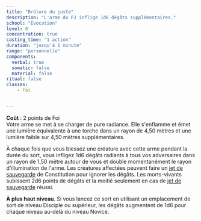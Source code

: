 ```yaml
---
title: "Brûlure du juste"
description: "L'arme du PJ inflige 1d6 dégâts supplémentaires."
school: "Évocation"
level: 0
concentration: true
casting_time: "1 action"
duration: "jusqu'à 1 minute"
range: "personnelle"
components:
  verbal: true
  somatic: false
  material: false
ritual: false
classes:
    - Foi


---
```

**Coût** : 2 points de Foi  
Votre arme se met à se charger de pure radiance. Elle s'enflamme et émet une lumière équivalente à une torche dans un rayon de 4,50 mètres et une lumière faible sur 4,50 mètres supplémentaires.

À chaque fois que vous blessez une créature avec cette arme pendant la durée du sort, vous infligez 1d6 dégâts radiants à tous vos adversaires dans un rayon de 1,50 mètre autour de vous et double momentanément le rayon d'illumination de l'arme. Les créatures affectées peuvent faire un [jet de sauvegarde](/utiliser-les-caracteristiques/#jets-de-sauvegarde) de Constitution pour ignorer les dégâts. Les morts-vivants subissent 2d6 points de dégâts et la moitié seulement en cas de [jet de sauvegarde](/utiliser-les-caracteristiques/#jets-de-sauvegarde) réussi.

**À plus haut niveau**. Si vous lancez ce sort en utilisant un emplacement de sort de niveau Disciple ou supérieur, les dégâts augmentent de 1d6 pour chaque niveau au-delà du niveau Novice.
